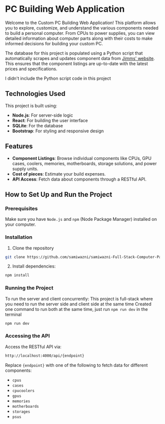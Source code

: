 # PC Building Web Application

Welcome to the Custom PC Building Web Application! This platform allows you to explore, customize, and understand the various components needed to build a personal computer. From CPUs to power supplies, you can view detailed information about computer parts along with their costs to make informed decisions for building your custom PC.

The database for this project is populated using a Python script that automatically scrapes and updates component data from [Jimms' website](https://www.jimms.fi/). This ensures that the component listings are up-to-date with the latest prices and specifications.

I didn't include the Python script code in this project

## Technologies Used

This project is built using:
- **Node.js**: For server-side logic
- **React**: For building the user interface
- **SQLite**: For the database
- **Bootstrap**: For styling and responsive design

## Features

- **Component Listings**: Browse individual components like CPUs, GPU cases, coolers, memories, motherboards, storage solutions, and power supply units.
- **Cost of pieces**: Estimate your build expenses.
- **API Access**: Fetch data about components through a RESTful API.

## How to Set Up and Run the Project

### Prerequisites
Make sure you have `Node.js` and `npm` (Node Package Manager) installed on your computer.

### Installation

1. Clone the repository
```bash
git clone https://github.com/samiwazni/samiwazni-Full-Stack-Computer-Parts/
```
2. Install dependencies:
```bash
npm install
```

### Running the Project

To run the server and client concurrently:
This project is full-stack where you need to run the server side and client side at the same time
Created one command to run both at the same time, just run `npm run dev` in the terminal
```bash
npm run dev
```

### Accessing the API

Access the RESTful API via:
```bash
http://localhost:4000/api/{endpoint}
```
Replace `{endpoint}` with one of the following to fetch data for different components:
- `cpus`
- `cases`
- `cpucoolers`
- `gpus`
- `memories`
- `motherboards`
- `storages`
- `psus`

